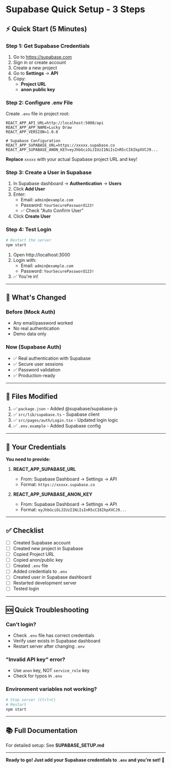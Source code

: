 # Supabase Quick Setup - 3 Steps

## ⚡ Quick Start (5 Minutes)

### Step 1: Get Supabase Credentials

1. Go to https://supabase.com
2. Sign in or create account
3. Create a new project
4. Go to **Settings** → **API**
5. Copy:
   - **Project URL**
   - **anon public key**

### Step 2: Configure .env File

Create `.env` file in project root:

```env
REACT_APP_API_URL=http://localhost:5000/api
REACT_APP_APP_NAME=Lucky Draw
REACT_APP_VERSION=1.0.0

# Supabase Configuration
REACT_APP_SUPABASE_URL=https://xxxxx.supabase.co
REACT_APP_SUPABASE_ANON_KEY=eyJhbGciOiJIUzI1NiIsInR5cCI6IkpXVCJ9...
```

**Replace** `xxxxx` with your actual Supabase project URL and key!

### Step 3: Create a User in Supabase

1. In Supabase dashboard → **Authentication** → **Users**
2. Click **Add User**
3. Enter:
   - Email: `admin@example.com`
   - Password: `YourSecurePassword123!`
   - ✅ Check "Auto Confirm User"
4. Click **Create User**

### Step 4: Test Login

```bash
# Restart the server
npm start
```

1. Open http://localhost:3000
2. Login with:
   - Email: `admin@example.com`
   - Password: `YourSecurePassword123!`
3. ✅ You're in!

---

## 🎯 What's Changed

### Before (Mock Auth)
- Any email/password worked
- No real authentication
- Demo data only

### Now (Supabase Auth)
- ✅ Real authentication with Supabase
- ✅ Secure user sessions
- ✅ Password validation
- ✅ Production-ready

---

## 📁 Files Modified

1. ✅ `package.json` - Added @supabase/supabase-js
2. ✅ `src/lib/supabase.ts` - Supabase client
3. ✅ `src/pages/auth/Login.tsx` - Updated login logic
4. ✅ `.env.example` - Added Supabase config

---

## 🔐 Your Credentials

**You need to provide:**

1. **REACT_APP_SUPABASE_URL**
   - From: Supabase Dashboard → Settings → API
   - Format: `https://xxxxx.supabase.co`

2. **REACT_APP_SUPABASE_ANON_KEY**
   - From: Supabase Dashboard → Settings → API
   - Format: `eyJhbGciOiJIUzI1NiIsInR5cCI6IkpXVCJ9...`

---

## ✅ Checklist

- [ ] Created Supabase account
- [ ] Created new project in Supabase
- [ ] Copied Project URL
- [ ] Copied anon/public key
- [ ] Created `.env` file
- [ ] Added credentials to `.env`
- [ ] Created user in Supabase dashboard
- [ ] Restarted development server
- [ ] Tested login

---

## 🆘 Quick Troubleshooting

### Can't login?
- Check `.env` file has correct credentials
- Verify user exists in Supabase dashboard
- Restart server after changing `.env`

### "Invalid API key" error?
- Use `anon` key, NOT `service_role` key
- Check for typos in `.env`

### Environment variables not working?
```bash
# Stop server (Ctrl+C)
# Restart
npm start
```

---

## 📚 Full Documentation

For detailed setup: See **SUPABASE_SETUP.md**

---

**Ready to go! Just add your Supabase credentials to `.env` and you're set! 🚀**
